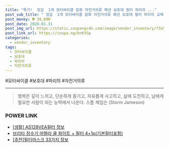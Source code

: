 ```yaml
--- 
title: "특가!  장갑  1개 모터싸이클 잡화 자전거의류 패션 보호대 필터 파리의 ..." 
post_sub_title: " 장갑  1개 모터싸이클 잡화 자전거의류 패션 보호대 필터 파리의 교체 방한 마스크 아침" 
post_money: ₩ 39,890 
post_date: 2020.01.31 
post_img_url: https://static.coupangcdn.com/image/vendor_inventory/f3a5/31ac2face013e77edeba25a9671af7972e7a1e8ebe1bb1cdfb8349fb1735.jpg 
post_link_url: https://coupa.ng/bnKYGp 
categories: 
  - vendor_inventory 
tags: 
  - 모터싸이클 
  - 보호대 
  - 파리의 
  - 자전거의류 
--- 
```

  #모터싸이클 #보호대 #파리의 #자전거의류 
<hr> 

> 행복은 깊이 느끼고, 단순하게 즐기고, 자유롭게 사고하고, 삶에 도전하고, 남에게 필요한 사람이 되는 능력에서 나온다. 스톰 제임슨 (Storm Jameson) 


### POWER LINK

* <a href="https://blog.naver.com/fasyy4321/221762538784" target="_blank"> [생활] AS128VEA필터 정보 </a>
* <a href="https://blog.naver.com/fasyy4321/221781834174" target="_blank">브리타 정수기 마렐라 쿨 화이트 + 필터 4+1p(기본필터포함)</a>
* <a href="https://blog.naver.com/fasyy4321/221791533469" target="_blank">[추천]필터마스크 33가지 정보</a>

